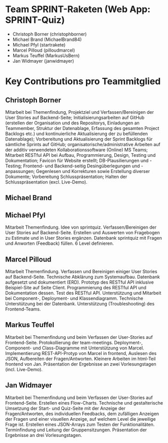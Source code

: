 # Team SPRINT-Raketen (Web App: SPRINT-Quiz)
- Christoph Borner (christophborner)
- Michael	Brand (MichaelBrand84)
- Michael	Pfyl (startrakete)
- Marcel Pilloud (pilloudmarcel)
- Markus Teuffel (MarkusUsBern)
- Jan	Widmayer (janwidmayer)


# Key Contributions pro Teammitglied

## Christoph Borner
Mitarbeit bei Themenfindung, Projektziel und Verfassen/Bereinigen der User Stories auf Backend-Seite; Initialisierungsarbeiten auf GitHub (erstellen der Organisation und des Repositorys, Einladungen an Teammember, Struktur der Datenablage, Erfassung des gesamten Project Backlogs etc.) und kontinuierliche Aktualisierung der zu befüllenden Datenablage); Vorbereitung und Aktualisierung der Sprint Backlogs für sämtliche Sprints auf GitHub; organisatorische/administrative Arbeiten auf der additiv verwendeten Kollaborationssoftware (Online) MS Teams; Mitarbeit RESTful API bei Aufbau, Programmierung, Design, Testing und Dokumentation; Favicon für Website erstellt; DB-Plausilierungen und -Testing; Frontend- und Backend-seitig Desingüberlegungen und -anpassungen; Gegenlesen und Korrekturen sowie Erstellung diverser Dokumente; Vorbereitung Schlusspräsentation; Halten der Schlusspräsentation (excl. Live-Demo).

## Michael Brand


## Michael Pfyl
Mitarbeit Themenfindung. Idee von sprintquiz. Verfassen/Bereinigen der User Stories auf Backend-Seite. Erstellen und Auswerten von Fragebogen zu Estimate und in User Stories ergänzen. Datenbank sprintquiz mit Fragen und Anworten (Feedback) füllen. 6 Level definieren. 


## Marcel Pilloud
Mitarbeit Themenfindung. Verfassen und Bereinigen einiger User Stories auf Backend-Seite. Technische Abklärung zum Systemaufbau. Datenbank aufgesetzt und dokumentiert (ERD). Prototyp des RESTful API inklusive Beispiel-Site auf Seite Client. Programmierung des RESTful API und Dokumentation dessen. Test des RESTful API. Unterstützung und Mitarbeit bei Component-, Deployment- und Klassendiagramm. Technische Unterstützung bei der Datenbank. Unterstützung (Troubleshooting) des Frontend-Teams.


## Markus Teuffel
Mitarbeit bei Themenfindung und beim Verfassen der User-Stories auf Frontend-Seite. Protokollierung der team-meetings. Deployment-, Component- und Class-Diagramme mit Unterstützung von Marcel. Implementierung REST-API-Protyp von Marcel in frontend, Auslesen des JSON, Aufbereiten der Fragen/Antworten. Kleinere Arbeiten im html-Teil frontend von Jan. Präsentation der Ergebnisse an zwei Vorlesungstagen (incl. Live-Demo). 

## Jan Widmayer
Mitarbeit bei Themenfindung und beim Verfassen der User-Stories auf Frontend-Seite. Erstellen eines Flow-Charts. Technische und gestalterische Umsetzung der Start- und Quiz-Seite mit der Anzeige der Fragen/Antworten, des individuellen Feedbacks, dem zufälligen Anzeigen der Fragen und einer visuellen Anzeige, auf welchem Level die jeweilige Frage ist. Erstellen eines JSON-Arrays zum Testen der Funktionalitäten. Terminfindung und Leitung der Gruppensitzungen. Präsentation der Ergebnisse an drei Vorlesungstagen. 
